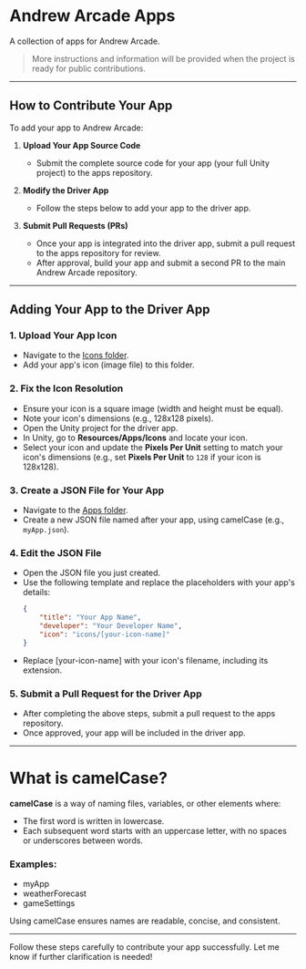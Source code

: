 # Andrew Arcade Apps
A collection of apps for Andrew Arcade.

> More instructions and information will be provided when the project is ready for public contributions.

---

## How to Contribute Your App
To add your app to Andrew Arcade:

1. **Upload Your App Source Code**  
   - Submit the complete source code for your app (your full Unity project) to the apps repository.

2. **Modify the Driver App**  
   - Follow the steps below to add your app to the driver app.

3. **Submit Pull Requests (PRs)**  
   - Once your app is integrated into the driver app, submit a pull request to the apps repository for review.  
   - After approval, build your app and submit a second PR to the main Andrew Arcade repository.

---

## Adding Your App to the Driver App

### 1. Upload Your App Icon
- Navigate to the [Icons folder](https://github.com/AndrewCromar/Andrew-Arcade-Apps/tree/main/Driver/Assets/Resources/Apps/Icons).
- Add your app's icon (image file) to this folder.

### 2. Fix the Icon Resolution
- Ensure your icon is a square image (width and height must be equal).  
- Note your icon's dimensions (e.g., 128x128 pixels).  
- Open the Unity project for the driver app.  
- In Unity, go to **Resources/Apps/Icons** and locate your icon.  
- Select your icon and update the **Pixels Per Unit** setting to match your icon's dimensions (e.g., set **Pixels Per Unit** to `128` if your icon is 128x128).

### 3. Create a JSON File for Your App
- Navigate to the [Apps folder](https://github.com/AndrewCromar/Andrew-Arcade-Apps/tree/main/Driver/Assets/Resources/Apps).
- Create a new JSON file named after your app, using camelCase (e.g., `myApp.json`).

### 4. Edit the JSON File
- Open the JSON file you just created.
- Use the following template and replace the placeholders with your app's details:
  ```json
  {
      "title": "Your App Name",
      "developer": "Your Developer Name",
      "icon": "icons/[your-icon-name]"
  }

- Replace [your-icon-name] with your icon's filename, including its extension.

### 5. Submit a Pull Request for the Driver App
- After completing the above steps, submit a pull request to the apps repository.
- Once approved, your app will be included in the driver app.

---

# What is camelCase?
**camelCase** is a way of naming files, variables, or other elements where:

- The first word is written in lowercase.
- Each subsequent word starts with an uppercase letter, with no spaces or underscores between words.

### Examples:
- myApp
- weatherForecast
- gameSettings

Using camelCase ensures names are readable, concise, and consistent.

---

Follow these steps carefully to contribute your app successfully. Let me know if further clarification is needed!